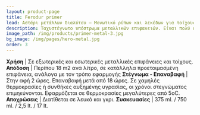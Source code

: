 ```yaml
---
layout: product-page
title: Ferodur primer
lead: Αστάρι μετάλλων διαλύτου – Μονωτικό ρύπων και λεκέδων για τοίχους
description: Ταχυστέγνωτο υπόστρωμα μεταλλικών επιφανειών. Είναι πολύ ελαστικό και εξασφαλίζει ισχυρή πρόσφυση στην εφαρμογή βερνικοχρωμάτων. Δουλεύεται μαλακά, έχει μεγάλη καλυπτικότητα και τρίβεται εύκολα. Το FERODUR είναι επίσης κατάλληλο και για τοίχους λερωμένους από μαυρίλες και κιτρινίλες που προέρχονται από καπνούς, τσιγάρα, καυσαέρια, ατμοσφαιρικούς ρύπους, κ.λπ.
image_path: /img/products/primer-metal-3.jpg
bg_image: /img/pages/hero-metal.jpg
order: 3
---
```


**Χρήση** | Σε εξωτερικές και εσωτερικές μεταλλικές επιφάνειες και τοίχους.
**Απόδοση** | Περίπου 18 m2 ανά λίτρο, σε κατάλληλα προετοιμασμένη επιφάνεια, ανάλογα με τον τρόπο εφαρμογής
**Στέγνωμα - Επαναβαφή** | Στην αφή 2 ώρες. Επαναβαφή μετά από 18 ώρες. Σε χαμηλές θερμοκρασίες ή συνθήκες αυξημένης υγρασίας, οι χρόνοι στεγνώματος επιμηκύνονται. Εφαρμόζεται σε θερμοκρασίες μεγαλύτερες από 5οC.
**Αποχρώσεις** | Διατίθεται σε λευκό και γκρι.
**Συσκευασίες** | 375 ml. / 750 ml. / 2,5 lt. / 17 lt.
